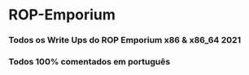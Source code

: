 # ROP-Emporium
### Todos os Write Ups do ROP Emporium x86 &amp; x86_64 2021
### Todos 100% comentados em português
